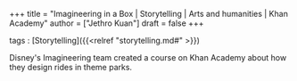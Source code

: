 +++
title = "Imagineering in a Box | Storytelling | Arts and humanities | Khan Academy"
author = ["Jethro Kuan"]
draft = false
+++

tags
: [Storytelling]({{<relref "storytelling.md#" >}})

Disney's Imagineering team created a course on Khan Academy about how they design rides in theme parks.